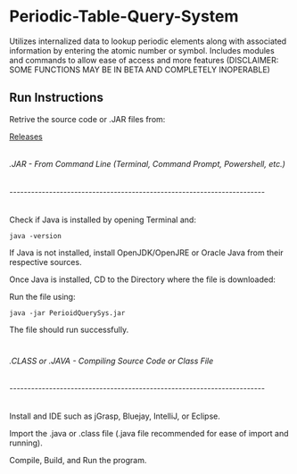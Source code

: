 # Periodic-Table-Query-System
Utilizes internalized data to lookup periodic elements along with associated information by entering the atomic number or symbol. Includes modules and commands to allow ease of access and more features (DISCLAIMER: SOME FUNCTIONS MAY BE IN BETA AND COMPLETELY INOPERABLE)

## Run Instructions

Retrive the source code or .JAR files from:

[Releases](https://github.com/TechiBlob/Periodic-Table-Query-System/releases/)
######
###### .JAR - From Command Line (Terminal, Command Prompt, Powershell, etc.)
###### -----------------------------------------------------------------------

Check if Java is installed by opening Terminal and:

`java -version`

If Java is not installed, install OpenJDK/OpenJRE or Oracle Java from their respective sources.

Once Java is installed, CD to the Directory where the file is downloaded:

Run the file using:

`java -jar PerioidQuerySys.jar`

The file should run successfully.

#

###### .CLASS or .JAVA - Compiling Source Code or Class File
###### -----------------------------------------------------------------------

Install and IDE such as jGrasp, Bluejay, IntelliJ, or Eclipse. 

Import the .java or .class file (.java file recommended for ease of import and running).

Compile, Build, and Run the program.

